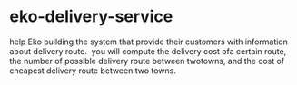# eko-delivery-service
​help​ ​Eko​ ​building​ ​the​ ​system​ ​that​ ​provide​ ​their​ ​customers​ ​with information​ ​about​ ​delivery​ ​route.​ ​​ ​you​ ​will​ ​compute​ ​the​ ​delivery​ ​cost​ ​of​ ​a​ ​certain​ ​route,​ ​the​ ​number​ ​of possible​ ​delivery​ ​route​ ​between​ ​two​ ​towns,​ ​and​ ​the​ ​cost​ ​of​ ​cheapest​ ​delivery​ ​route​ ​between​ ​two towns.
